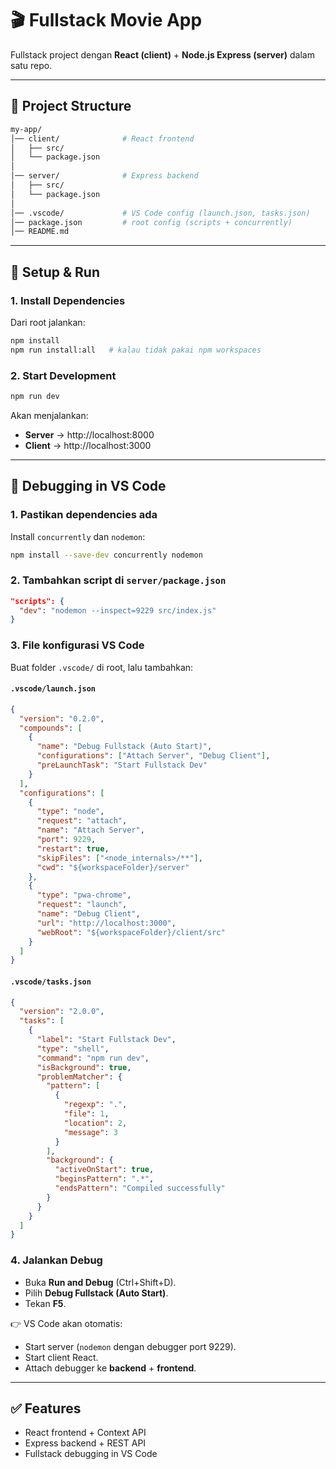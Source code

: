 # 🎬 Fullstack Movie App

Fullstack project dengan **React (client)** + **Node.js Express (server)** dalam satu repo.

---

## 📂 Project Structure

```bash
my-app/
│── client/              # React frontend
│   ├── src/
│   └── package.json
│
│── server/              # Express backend
│   ├── src/
│   └── package.json
│
│── .vscode/             # VS Code config (launch.json, tasks.json)
│── package.json         # root config (scripts + concurrently)
│── README.md
```

---

## 🚀 Setup & Run

### 1. Install Dependencies

Dari root jalankan:

```bash
npm install
npm run install:all   # kalau tidak pakai npm workspaces
```

### 2. Start Development

```bash
npm run dev
```

Akan menjalankan:

- **Server** → http://localhost:8000
- **Client** → http://localhost:3000

---

## 🐞 Debugging in VS Code

### 1. Pastikan dependencies ada

Install `concurrently` dan `nodemon`:

```bash
npm install --save-dev concurrently nodemon
```

### 2. Tambahkan script di `server/package.json`

```json
"scripts": {
  "dev": "nodemon --inspect=9229 src/index.js"
}
```

### 3. File konfigurasi VS Code

Buat folder `.vscode/` di root, lalu tambahkan:

#### `.vscode/launch.json`

```json
{
  "version": "0.2.0",
  "compounds": [
    {
      "name": "Debug Fullstack (Auto Start)",
      "configurations": ["Attach Server", "Debug Client"],
      "preLaunchTask": "Start Fullstack Dev"
    }
  ],
  "configurations": [
    {
      "type": "node",
      "request": "attach",
      "name": "Attach Server",
      "port": 9229,
      "restart": true,
      "skipFiles": ["<node_internals>/**"],
      "cwd": "${workspaceFolder}/server"
    },
    {
      "type": "pwa-chrome",
      "request": "launch",
      "name": "Debug Client",
      "url": "http://localhost:3000",
      "webRoot": "${workspaceFolder}/client/src"
    }
  ]
}
```

#### `.vscode/tasks.json`

```json
{
  "version": "2.0.0",
  "tasks": [
    {
      "label": "Start Fullstack Dev",
      "type": "shell",
      "command": "npm run dev",
      "isBackground": true,
      "problemMatcher": {
        "pattern": [
          {
            "regexp": ".",
            "file": 1,
            "location": 2,
            "message": 3
          }
        ],
        "background": {
          "activeOnStart": true,
          "beginsPattern": ".*",
          "endsPattern": "Compiled successfully"
        }
      }
    }
  ]
}
```

### 4. Jalankan Debug

- Buka **Run and Debug** (Ctrl+Shift+D).
- Pilih **Debug Fullstack (Auto Start)**.
- Tekan **F5**.

👉 VS Code akan otomatis:

- Start server (`nodemon` dengan debugger port 9229).
- Start client React.
- Attach debugger ke **backend** + **frontend**.

---

## ✅ Features

- React frontend + Context API
- Express backend + REST API
- Fullstack debugging in VS Code
